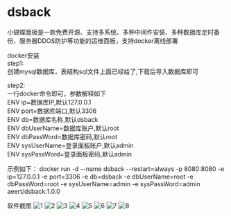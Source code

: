 # dsback
小蝴蝶面板是一款免费开源、支持多系统、多种中间件安装、多种数据库定时备份、服务器DDOS防护等功能的运维面板，支持docker离线部署

docker安装</br>
step1:</br>
创建mysql数据库，表结构sql文件上面已经给了,下载后导入数据库即可</br>

step2:</br>
一行docker命令即可，参数解释如下</br>
ENV ip=数据库IP,默认127.0.0.1</br>
ENV port=数据库端口,默认3306</br>
ENV db=数据库名称,默认dsback</br>
ENV dbUserName=数据库账户,默认root</br>
ENV dbPassWord=数据库密码,默认root</br>
ENV sysUserName=登录面板账户,默认admin</br>
ENV sysPassWord=登录面板密码,默认admin</br>

示例如下：
docker run -d --name dsback --restart=always -p 8080:8080 -e ip=127.0.0.1 -e port=3306 -e db=dsback -e dbUserName=root -e dbPassWord=root -e sysUserName=admin -e sysPassWord=admin aeert/dsback:1.0.0

软件截图
![1](https://user-images.githubusercontent.com/95081538/184536764-a732b3db-95f2-47d6-af6d-0c544c774053.jpg)
![2](https://user-images.githubusercontent.com/95081538/184536773-62ceec30-23a6-4d6c-8c51-52828ddd80cb.jpg)
![3](https://user-images.githubusercontent.com/95081538/184536778-6d13e0e7-cfc9-41b6-8198-f445304ae08c.jpg)
![4](https://user-images.githubusercontent.com/95081538/184536780-e648e985-cff9-44f6-9203-dc8e3c67a3a8.jpg)
![5](https://user-images.githubusercontent.com/95081538/184536784-3dec196c-6033-47df-a755-70985b2df6b0.jpg)
![6](https://user-images.githubusercontent.com/95081538/184536786-a33cd91b-5abe-4333-a2af-b7fe8a007cc3.jpg)
![7](https://user-images.githubusercontent.com/95081538/184536788-33b0d50c-5ee4-4391-b73d-e5f22146c7b0.jpg)
![8](https://user-images.githubusercontent.com/95081538/184536792-393c7e0c-7e17-4ac3-9683-6420c68e9839.jpg)
